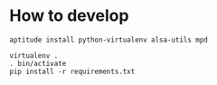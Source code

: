 # How to develop

    aptitude install python-virtualenv alsa-utils mpd

    virtualenv .
    . bin/activate
    pip install -r requirements.txt
